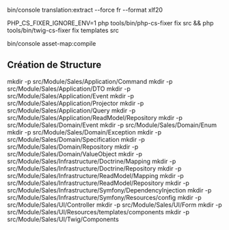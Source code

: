 bin/console translation:extract --force fr --format xlf20

PHP_CS_FIXER_IGNORE_ENV=1 php tools/bin/php-cs-fixer fix src && php tools/bin/twig-cs-fixer fix templates src

bin/console asset-map:compile

## Création de Structure 

mkdir -p src/Module/Sales/Application/Command
mkdir -p src/Module/Sales/Application/DTO
mkdir -p src/Module/Sales/Application/Event
mkdir -p src/Module/Sales/Application/Projector
mkdir -p src/Module/Sales/Application/Query
mkdir -p src/Module/Sales/Application/ReadModel/Repository
mkdir -p src/Module/Sales/Domain/Event
mkdir -p src/Module/Sales/Domain/Enum
mkdir -p src/Module/Sales/Domain/Exception
mkdir -p src/Module/Sales/Domain/Specification
mkdir -p src/Module/Sales/Domain/Repository
mkdir -p src/Module/Sales/Domain/ValueObject
mkdir -p src/Module/Sales/Infrastructure/Doctrine/Mapping
mkdir -p src/Module/Sales/Infrastructure/Doctrine/Repository
mkdir -p src/Module/Sales/Infrastructure/ReadModel/Mapping
mkdir -p src/Module/Sales/Infrastructure/ReadModel/Repository
mkdir -p src/Module/Sales/Infrastructure/Symfony/DependencyInjection
mkdir -p src/Module/Sales/Infrastructure/Symfony/Resources/config
mkdir -p src/Module/Sales/UI/Controller
mkdir -p src/Module/Sales/UI/Form
mkdir -p src/Module/Sales/UI/Resources/templates/components
mkdir -p src/Module/Sales/UI/Twig/Components


